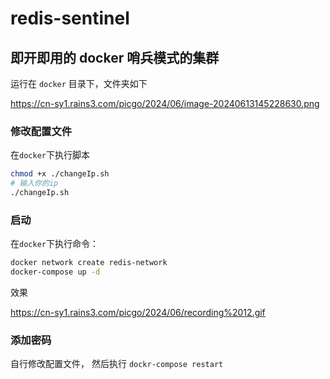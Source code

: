 # redis-sentinel
## 即开即用的 docker 哨兵模式的集群

运行在 `docker` 目录下，文件夹如下

https://cn-sy1.rains3.com/picgo/2024/06/image-20240613145228630.png



### 修改配置文件

在`docker`下执行脚本

```bash
chmod +x ./changeIp.sh
# 输入你的ip
./changeIp.sh
```



### 启动

在`docker`下执行命令：

```bash
docker network create redis-network
docker-compose up -d
```



效果

https://cn-sy1.rains3.com/picgo/2024/06/recording%2012.gif



### 添加密码

自行修改配置文件， 然后执行 `dockr-compose restart`
